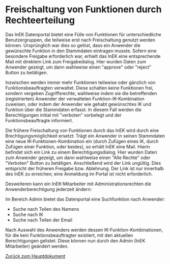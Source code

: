 # Freischaltung von Funktionen durch Rechteerteilung

Das InEK Datenportal bietet eine Fülle von Funktionen für unterschiedliche Benutzergruppen, die teilweise erst nach Freischaltung genutzt werden können.
Ursprünglich war dies so gelöst, dass ein Anwender die gewünschte Funktion in den Stammdaten eintragen musste. 
Sofern eine besondere Freigabe erforderlich war, erhielt das InEK eine entsprechende Mail mit direktem Link zum Freigabedialog. 
Hier wurden Daten zum Anwender gezeigt, um dann wahlweise einen "approve" oder "reject" Button zu betätigen.

Inzwischen werden immer mehr Funktionen teilweise oder gänzlich von Funktionsbeauftragten verwaltet.
Diese schalten keine Funktionen frei, sondern vergeben Zugriffsrechte, 
wahlweise indem sie die betreffenden (registrierten) Anwender der verwalteten Funktion-IK-Kombination zuweisen, 
oder indem der Anwender wie gehabt gewünschtes IK und Funktion über die Stammdaten erfasst. 
In diesem Fall werden die Berechtigungen initial mit "verboten" vorbelegt und der Funktionsbeauftragte informiert.

Die frühere Freischaltung von Funktionen durch das InEK wird durch eine Brechtigungsmöglichkeit ersetzt:
Trägt ein Anwender in seinen Stammdaten eine neue IK-Funktionen-Kombination ein (durch Zufügen eines IK, durch Zufügen einer Funktion, oder beides), so erhält InEK eine Mail.
Hierin befindet sich ein Link zu einem Berechtigungsdialog.
Hier wurden Daten zum Anwender gezeigt, um dann wahlweise einen "Alle Rechte" oder "Verboten" Button zu betätigen.
Anschließend wird der Link ungültig.
Dies entspricht der früheren Freigabe bzw. Ablehnung.
Der Link ist nur innerhalb des InEK zu erreichen; eine Anmeldung im Portal ist nicht erforderlich.

Desweiteren kann ein InEK-Mitarbeiter mit Administrationsrechten die Anwenderberechtigung jederzeit ändern:

Im Bereich Admin bietet das Datenportal eine Suchfunktion nach Anwender:

- Suche nach Teilen des Namens
- Suche nach IK
- Suche nach Teilen der Email

Nach Auswahl des Anwenders werden dessen IK-Funktion-Kombinationen, für die kein Funktionsbeauftragter existiert, mit den aktuellen Berechtigungen gelistet.
Diese können nun durch den Admin (InEK Mitarbeiter) geändert werden.


[Zurück zum Hauptdokument](DataPortal.md#ManageAccess)